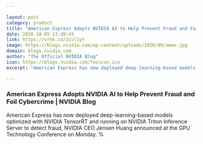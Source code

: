 ```yaml
---

layout: post
category: product
title: "American Express Adopts NVIDIA AI to Help Prevent Fraud and Foil Cybercrime"
date: 2020-10-05 13:20:43
link: https://vrhk.co/3ivl1yY
image: https://blogs.nvidia.com/wp-content/uploads/2020/09/amex.jpg
domain: blogs.nvidia.com
author: "The Official NVIDIA Blog"
icon: https://blogs.nvidia.com/favicon.ico
excerpt: "American Express has now deployed deep-learning-based models optimized with NVIDIA TensorRT and running on NVIDIA Triton Inference Server to detect fraud, NVIDIA CEO Jensen Huang announced at the GPU Technology Conference on Monday. %"

---
```


### American Express Adopts NVIDIA AI to Help Prevent Fraud and Foil Cybercrime | NVIDIA Blog

American Express has now deployed deep-learning-based models optimized with NVIDIA TensorRT and running on NVIDIA Triton Inference Server to detect fraud, NVIDIA CEO Jensen Huang announced at the GPU Technology Conference on Monday. %